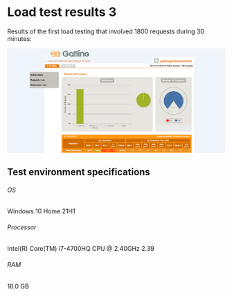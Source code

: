 # Load test results 3

Results of the first load testing that involved 1800 requests during 30 minutes:

![Load test result 3](load_test_result3.png)

## Test environment specifications
###### OS
Windows 10 Home 21H1
###### Processor
Intel(R) Core(TM) i7-4700HQ CPU @ 2.40GHz   2.39
###### RAM
16.0 GB

